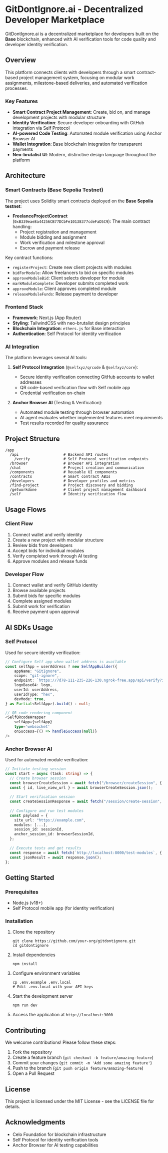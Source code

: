 # GitDontIgnore.ai - Decentralized Developer Marketplace

GitDontIgnore.ai is a decentralized marketplace for developers built on the **Base** blockchain, enhanced with AI verification tools for code quality and developer identity verification.

## Overview

This platform connects clients with developers through a smart contract-based project management system, focusing on modular work assignments, milestone-based deliveries, and automated verification processes.

### Key Features

- **Smart Contract Project Management**: Create, bid on, and manage development projects with modular structure  
- **Identity Verification**: Secure developer onboarding with GitHub integration via Self Protocol  
- **AI-powered Code Testing**: Automated module verification using Anchor Browser AI  
- **Wallet Integration**: Base blockchain integration for transparent payments  
- **Neo-brutalist UI**: Modern, distinctive design language throughout the platform  

## Architecture

### Smart Contracts (Base Sepolia Testnet)

The project uses Solidity smart contracts deployed on the **Base Sepolia testnet**:

- **FreelanceProjectContract** (`0xB339eae8a44256CB77DCbFe10138377cdeFaD5C9`): The main contract handling:
  - Project registration and management
  - Module bidding and assignment
  - Work verification and milestone approval
  - Escrow and payment release

Key contract functions:
- `registerProject`: Create new client projects with modules  
- `bidForModule`: Allow freelancers to bid on specific modules  
- `approveModuleBid`: Client selects developer for module  
- `markModuleComplete`: Developer submits completed work  
- `approveModule`: Client approves completed module  
- `releaseModuleFunds`: Release payment to developer  

### Frontend Stack

- **Framework**: Next.js (App Router)  
- **Styling**: TailwindCSS with neo-brutalist design principles  
- **Blockchain Integration**: `ethers.js` for Base interaction  
- **Authentication**: Self Protocol for identity verification  

### AI Integration

The platform leverages several AI tools:

1. **Self Protocol Integration** (`@selfxyz/qrcode` & `@selfxyz/core`):  
   - Secure identity verification connecting GitHub accounts to wallet addresses  
   - QR code-based verification flow with Self mobile app  
   - Credential verification on-chain  

2. **Anchor Browser AI** (Testing & Verification):  
   - Automated module testing through browser automation  
   - AI agent evaluates whether implemented features meet requirements  
   - Test results recorded for quality assurance  

## Project Structure


```
/app
  /api                    # Backend API routes
    /verify               # Self Protocol verification endpoints
  /browser                # Browser API integration
  /chat                   # Project creation and communication
  /components             # Reusable UI components
  /contracts              # Smart contract ABIs
  /developers             # Developer profiles and metrics
  /find-project           # Project discovery and bidding
  /getworkdone            # Client project management dashboard
  /self                   # Identity verification flow
```

## Usage Flows

### Client Flow
1. Connect wallet and verify identity
2. Create a new project with modular structure
3. Review bids from developers
4. Accept bids for individual modules
5. Verify completed work through AI testing
6. Approve modules and release funds

### Developer Flow
1. Connect wallet and verify GitHub identity
2. Browse available projects
3. Submit bids for specific modules
4. Complete assigned modules
5. Submit work for verification
6. Receive payment upon approval

## AI SDKs Usage

### Self Protocol
Used for secure identity verification:
```typescript
// Configure Self app when wallet address is available
const selfApp = userAddress ? new SelfAppBuilder({
    appName: "GitIgnore",
    scope: "git-ignore",
    endpoint: `https://7d78-111-235-226-130.ngrok-free.app/api/verify?isClient=false&githubUsername=${githubUsername}`,
    logoBase64: logo,
    userId: userAddress,
    userIdType: "hex",
    devMode: true,
} as Partial<SelfApp>).build() : null;

// QR code rendering component
<SelfQRcodeWrapper
    selfApp={selfApp}
    type='websocket'
    onSuccess={() => handleSuccess(null)}
/>
```

### Anchor Browser AI
Used for automated module verification:
```typescript
// Initiate testing session
const start = async (task: string) => {
  // Create browser session
  const browserCreateSession = await fetch("/browser/createSession", {...});
  const { id, live_view_url } = await browserCreateSession.json();
  
  // Start verification session
  const createSessionResponse = await fetch("/session/create-session", {...});
  
  // Configure and run test modules
  const payload = {
    site_url: "https://example.com",
    modules: [...],
    session_id: sessionId,
    anchor_session_id: browserSessionId,
  };
  
  // Execute tests and get results
  const response = await fetch(`http://localhost:8000/test-modules`, {...});
  const jsonResult = await response.json();
};
```

## Getting Started

### Prerequisites
- Node.js (v18+)
- Self Protocol mobile app (for identity verification)

### Installation
1. Clone the repository
   ```
   git clone https://github.com/your-org/gitdontignore.git
   cd gitdontignore
   ```

2. Install dependencies
   ```
   npm install
   ```

3. Configure environment variables
   ```
   cp .env.example .env.local
   # Edit .env.local with your API keys
   ```

4. Start the development server
   ```
   npm run dev
   ```

5. Access the application at `http://localhost:3000`

## Contributing

We welcome contributions! Please follow these steps:

1. Fork the repository
2. Create a feature branch (`git checkout -b feature/amazing-feature`)
3. Commit your changes (`git commit -m 'Add some amazing feature'`)
4. Push to the branch (`git push origin feature/amazing-feature`)
5. Open a Pull Request

## License

This project is licensed under the MIT License - see the LICENSE file for details.

## Acknowledgments

- Celo Foundation for blockchain infrastructure
- Self Protocol for identity verification tools
- Anchor Browser for AI testing capabilities
